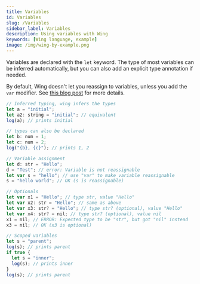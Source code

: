 ```yaml
---
title: Variables
id: Variables
slug: /Variables
sidebar_label: Variables
description: Using variables with Wing
keywords: [Wing language, example]
image: /img/wing-by-example.png
---
```


Variables are declared with the `let` keyword. The type of most variables can be inferred automatically, but you can also add an explicit type annotation if needed.

By default, Wing doesn't let you reassign to variables, unless you add the `var` modifier. See [this blog post](https://www.winglang.io/blog/2023/02/02/good-cognitive-friction) for more details.

```js title="main.w"
// Inferred typing, wing infers the types
let a = "initial";
let a2: string = "initial"; // equivalent 
log(a); // prints initial

// types can also be declared
let b: num = 1;
let c: num = 2;
log("{b}, {c}"); // prints 1, 2

// Variable assignment
let d: str = "Hello";
d = "Test"; // error: Variable is not reassignable
let var s = "hello"; // use "var" to make variable reassignable
s = "hello world"; // OK (s is reassignable)

// Optionals
let var x1 = "Hello"; // type str, value "Hello"
let var x2: str = "Hello"; // same as above 
let var x3: str? = "Hello"; // type str? (optional), value "Hello"
let var x4: str? = nil; // type str? (optional), value nil
x1 = nil; // ERROR: Expected type to be "str", but got "nil" instead
x3 = nil; // OK (x3 is optional)

// Scoped variables
let s = "parent";
log(s); // prints parent
if true {
  let s = "inner";
  log(s); // prints inner
}
log(s); // prints parent

```